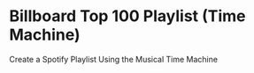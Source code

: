 # Billboard Top 100 Playlist (Time Machine)
Create a Spotify Playlist Using the Musical Time Machine

